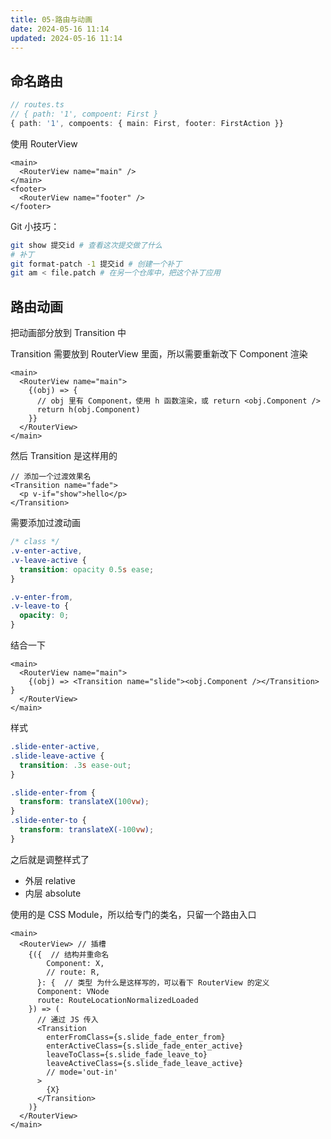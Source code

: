 ```yaml
---
title: 05-路由与动画
date: 2024-05-16 11:14
updated: 2024-05-16 11:14
---
```


## 命名路由

```ts
// routes.ts
// { path: '1', compoent: First }
{ path: '1', compoents: { main: First, footer: FirstAction }}
```

使用 RouterView

```tsx
<main>
  <RouterView name="main" />
</main>
<footer>
  <RouterView name="footer" />
</footer>
```

Git 小技巧：

```sh
git show 提交id # 查看这次提交做了什么
# 补丁
git format-patch -1 提交id # 创建一个补丁
git am < file.patch # 在另一个仓库中，把这个补丁应用
```

## 路由动画

把动画部分放到 Transition 中

Transition 需要放到 RouterView 里面，所以需要重新改下 Component 渲染

```tsx
<main>
  <RouterView name="main">
    {(obj) => {
      // obj 里有 Component，使用 h 函数渲染，或 return <obj.Component />
      return h(obj.Component)
    }}
  </RouterView>
</main>
```

然后 Transition 是这样用的

```tsx
// 添加一个过渡效果名
<Transition name="fade">
  <p v-if="show">hello</p>
</Transition>
```

需要添加过渡动画

```css
/* class */
.v-enter-active,
.v-leave-active {
  transition: opacity 0.5s ease;
}

.v-enter-from,
.v-leave-to {
  opacity: 0;
}
```

结合一下

```tsx
<main>
  <RouterView name="main">
    {(obj) => <Transition name="slide"><obj.Component /></Transition> }
  </RouterView>
</main>
```

样式

```scss
.slide-enter-active,
.slide-leave-active {
  transition: .3s ease-out;
}

.slide-enter-from {
  transform: translateX(100vw);
}
.slide-enter-to {
  transform: translateX(-100vw);
}
```

之后就是调整样式了

- 外层 relative
- 内层 absolute

使用的是 CSS Module，所以给专门的类名，只留一个路由入口

```tsx
<main>  
  <RouterView> // 插槽
    {({  // 结构并重命名
        Component: X,  
        // route: R,  
      }: {  // 类型 为什么是这样写的，可以看下 RouterView 的定义
      Component: VNode  
      route: RouteLocationNormalizedLoaded  
    }) => (  
      // 通过 JS 传入
      <Transition  
        enterFromClass={s.slide_fade_enter_from}  
        enterActiveClass={s.slide_fade_enter_active}  
        leaveToClass={s.slide_fade_leave_to}  
        leaveActiveClass={s.slide_fade_leave_active}  
        // mode='out-in'  
      > 
        {X}  
      </Transition>  
    )}  
  </RouterView>  
</main>
```

